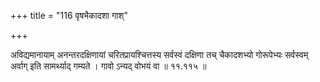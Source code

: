 +++
title = "116 वृषभैकादशा गाश्"

+++

अविद्यमानायाम् अनन्तरदक्षिणायां चरितप्रायश्चित्तस्य सर्वस्वं दक्षिणा तच् चैकादशभ्यो गोरूपेभ्यः सर्वस्वम् अर्वाग् इति सामर्थ्याद् गम्यते । गावो ऽन्यद् वोभयं वा ॥ ११.११५ ॥
